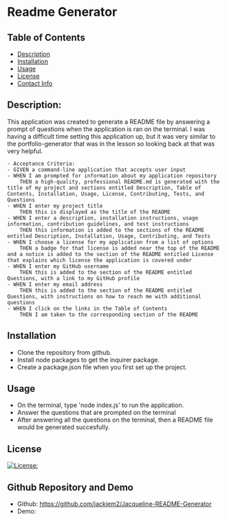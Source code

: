 # Readme Generator

## Table of Contents
  - [Description](#description)
  - [Installation](#installation)
  - [Usage](#usage)
  - [License](#license)
  - [Contact Info](#contact-info)

  ## Description:
  This application was created to generate a README file by answering a prompt of questions when the application is ran on the terminal. I was having a difficult time setting this application up, but it was very similar to the portfolio-generator that was in the lesson so looking back at that was very helpful.

    - Acceptance Criteria:
    - GIVEN a command-line application that accepts user input
    - WHEN I am prompted for information about my application repository
        THEN a high-quality, professional README.md is generated with the title of my project and sections entitled Description, Table of Contents, Installation, Usage, License, Contributing, Tests, and Questions
    - WHEN I enter my project title
        THEN this is displayed as the title of the README
    - WHEN I enter a description, installation instructions, usage information, contribution guidelines, and test instructions
        THEN this information is added to the sections of the README entitled Description, Installation, Usage, Contributing, and Tests
    - WHEN I choose a license for my application from a list of options
        THEN a badge for that license is added near the top of the README and a notice is added to the section of the README entitled License that explains which license the application is covered under
    - WHEN I enter my GitHub username
        THEN this is added to the section of the README entitled Questions, with a link to my GitHub profile
    - WHEN I enter my email address
        THEN this is added to the section of the README entitled Questions, with instructions on how to reach me with additional questions
    - WHEN I click on the links in the Table of Contents
        THEN I am taken to the corresponding section of the README



  ## Installation
  - Clone the repository from github.
  - Install node packages to get the inquirer package.
  - Create a package.json file when you first set up the project.

  

  ## Usage
  - On the terminal, type 'node index.js' to run the application.
  - Answer the questions that are prompted on the terminal
  - After answering all the questions on the terminal, then a README file would be generated succesfully.
  

  ## License
  [![License:](https://img.shields.io/badge/License-MIT-yellow.svg)](https://opensource.org/licenses/MIT)

  ## Github Repository and Demo
  - Github: https://github.com/jackiem2/Jacqueline-README-Generator
  - Demo: 
   